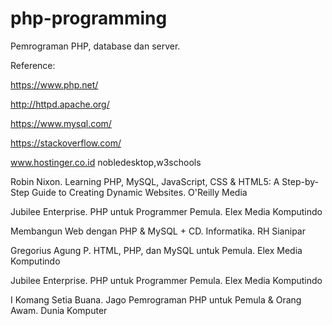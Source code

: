 # php-programming

Pemrograman PHP, database dan server.

Reference: 

https://www.php.net/

http://httpd.apache.org/

https://www.mysql.com/

https://stackoverflow.com/

www.hostinger.co.id
nobledesktop,w3schools

Robin Nixon. Learning PHP, MySQL, JavaScript, CSS & HTML5: A Step-by-Step Guide to Creating Dynamic Websites. O'Reilly Media

Jubilee Enterprise. PHP untuk Programmer Pemula. Elex Media Komputindo

Membangun Web dengan PHP & MySQL + CD. 	Informatika. RH Sianipar

Gregorius Agung P. HTML, PHP, dan MySQL untuk Pemula. Elex Media Komputindo

Jubilee Enterprise. PHP untuk Programmer Pemula. Elex Media Komputindo

I Komang Setia Buana. Jago Pemrograman PHP untuk Pemula & Orang Awam. Dunia Komputer
